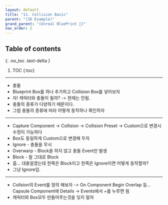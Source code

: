 ```yaml
---
layout: default
title: "11. Collision Basic"
parent: "(3D Example)"
grand_parent: "(Unreal BluePrint 🌠)"
nav_order: 2
---
```


## Table of contents
{: .no_toc .text-delta }

1. TOC
{:toc}

---

* 충돌
* Blueprint Box를 하나 추가하고 Collision Box를 넣어보자
* 자! 캐릭터와 충돌이 될까? -> 현재는 안됨.
* 충돌의 종류가 다양하기 때문이다.
* 그럼 충돌의 종류에 따라 어떻게 동작하나 확인하자

---

* Capture Component -> Collision -> Collision Preset -> Custom으로 변경시 수정이 가능하다
* Box도 동일하게 Custom으로 변경해 두자
* Ignore - 충돌을 무시
* Overwarp - Block을 하지 않고 충돌 Event만 발생
* Block - 말 그대로 Block
* 흠... 대충알겠는데 한쪽은 Block이고 한쪽은 Ignore이면 어떻게 동작할까?
* 그냥 Ignore임.

---

* Collsion의 Event를 정의 해보자 -> On Component Begin Overlap 등... Capsule Component에 Details -> Events에서 +를 누루면 됨
* 캐릭터와 Box모두 만들어주는것을 잊지 말자